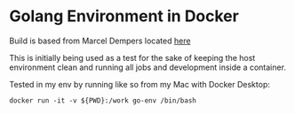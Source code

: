 # Golang Environment in Docker

Build is based from Marcel Dempers located [here](https://github.com/marcel-dempers/docker-development-youtube-series/blob/master/golang/introduction/dockerfile)

This is initially being used as a test for the sake of keeping the host environment clean and running all jobs and development inside a container.

Tested in my env by running like so from my Mac with Docker Desktop:

```
docker run -it -v ${PWD}:/work go-env /bin/bash
```
